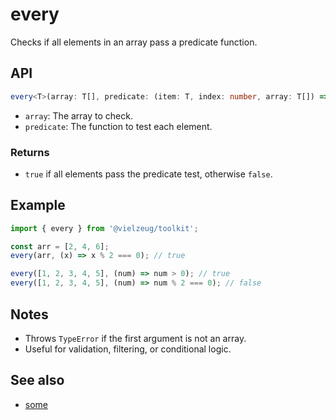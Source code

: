# every

Checks if all elements in an array pass a predicate function.

## API

```ts
every<T>(array: T[], predicate: (item: T, index: number, array: T[]) => boolean): boolean
```

- `array`: The array to check.
- `predicate`: The function to test each element.

### Returns

- `true` if all elements pass the predicate test, otherwise `false`.

## Example

```ts
import { every } from '@vielzeug/toolkit';

const arr = [2, 4, 6];
every(arr, (x) => x % 2 === 0); // true

every([1, 2, 3, 4, 5], (num) => num > 0); // true
every([1, 2, 3, 4, 5], (num) => num % 2 === 0); // false
```

## Notes

- Throws `TypeError` if the first argument is not an array.
- Useful for validation, filtering, or conditional logic.

## See also

- [some](./some.md)
